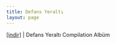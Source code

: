 ```yaml
---
title: Defans Yeraltı
layout: page
---
```


<a href="https://cloud.mail.ru/public/e23ebb60597e/Defans%20Yeralt%C4%B1%20Complation%20Album" target="_blank">[indir]</a>   |   Defans Yeraltı Compilation Albüm